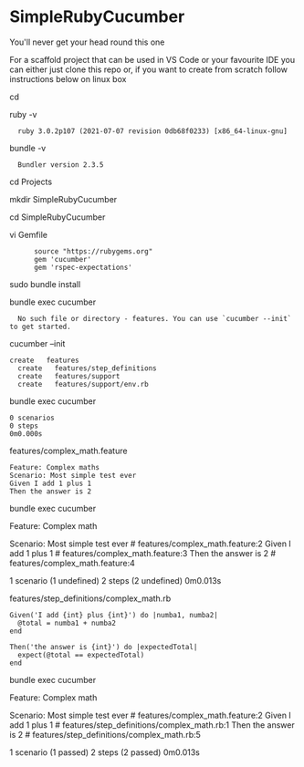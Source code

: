 # SimpleRubyCucumber
You'll never get your head round this one

For a scaffold project that can be used in VS Code or your favourite IDE you can either just clone this repo or, if you want to create from scratch follow instructions below on linux box


cd

ruby -v
	
      ruby 3.0.2p107 (2021-07-07 revision 0db68f0233) [x86_64-linux-gnu]

bundle -v
	
      Bundler version 2.3.5

cd Projects

mkdir SimpleRubyCucumber

cd SimpleRubyCucumber

vi Gemfile

          source "https://rubygems.org"
          gem 'cucumber'
          gem 'rspec-expectations'

sudo bundle install

bundle exec cucumber
	
      No such file or directory - features. You can use `cucumber --init` to get started.

cucumber –init
	
    create   features
	  create   features/step_definitions
	  create   features/support
	  create   features/support/env.rb

bundle exec cucumber
	
    0 scenarios
    0 steps
    0m0.000s

features/complex_math.feature

    Feature: Complex maths
    Scenario: Most simple test ever
    Given I add 1 plus 1
    Then the answer is 2

bundle exec cucumber

  Feature: Complex math

  Scenario: Most simple test ever # features/complex_math.feature:2
    Given I add 1 plus 1          # features/complex_math.feature:3
    Then the answer is 2          # features/complex_math.feature:4

  1 scenario (1 undefined)
  2 steps (2 undefined)
  0m0.013s

features/step_definitions/complex_math.rb

    Given('I add {int} plus {int}') do |numba1, numba2|
      @total = numba1 + numba2
    end

    Then('the answer is {int}') do |expectedTotal|
      expect(@total == expectedTotal)
    end

bundle exec cucumber

Feature: Complex math

  Scenario: Most simple test ever # features/complex_math.feature:2
    Given I add 1 plus 1          # features/step_definitions/complex_math.rb:1
    Then the answer is 2          # features/step_definitions/complex_math.rb:5

1 scenario (1 passed)
2 steps (2 passed)
0m0.013s
